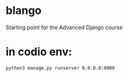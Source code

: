 # blango

Starting point for the Advanced Django course

# in codio env:
```bash 
python3 manage.py runserver 0.0.0.0:8000
```